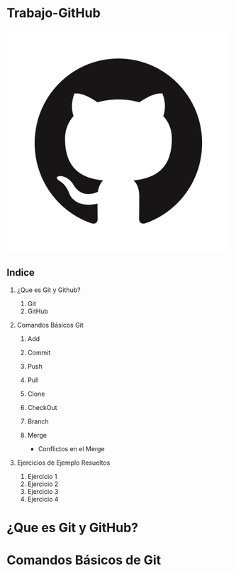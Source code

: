 # Trabajo-GitHub

![.](Imagenes\Logo1.png)

## Indice

 1. ¿Que es Git y Github?
    1. Git
    2. GitHub
    
2.  Comandos Básicos Git
    1. Add

    2. Commit

    3. Push

    4. Pull

    5. Clone

    6. CheckOut

    7. Branch

    8. Merge

       - Conflictos en el Merge

 3. Ejercicios de Ejemplo Resueltos
    1. Ejercicio 1
    2. Ejercicio 2
    3. Ejercicio 3
    4. Ejercicio 4

¿Que es Git y GitHub? 
===



Comandos Básicos de Git
===
